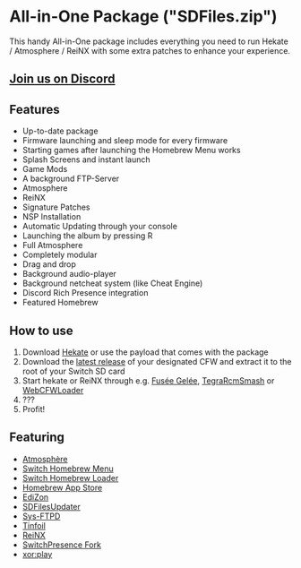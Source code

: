 All-in-One Package ("SDFiles.zip")
===========================

This handy All-in-One package includes everything you need to run Hekate / Atmosphere / ReiNX with some extra patches to enhance your experience.

## [Join us on Discord](https://discord.gg/qbRAuy7)

## Features
* Up-to-date package
* Firmware launching and sleep mode for every firmware
* Starting games after launching the Homebrew Menu works
* Splash Screens and instant launch
* Game Mods
* A background FTP-Server
* Atmosphere
* ReiNX
* Signature Patches
* NSP Installation
* Automatic Updating through your console
* Launching the album by pressing R
* Full Atmosphere
* Completely modular
* Drag and drop
* Background audio-player
* Background netcheat system (like Cheat Engine)
* Discord Rich Presence integration
* Featured Homebrew

## How to use
1. Download [Hekate](https://github.com/CTCaer/hekate/releases) or use the payload that comes with the package
2. Download the [latest release](https://github.com/tumGER/SDFilesSwitch/releases) of your designated CFW and extract it to the root of your Switch SD card
3. Start hekate or ReiNX through e.g. [Fusée Gelée](https://github.com/reswitched/fusee-launcher), [TegraRcmSmash](https://switchtools.sshnuke.net/) or [WebCFWLoader](https://elijahzawesome.github.io/web-cfw-loader/)
4. ???
5. Profit!

## Featuring
* [Atmosphère](https://github.com/Atmosphere-NX/Atmosphere)
* [Switch Homebrew Menu](https://github.com/switchbrew/nx-hbmenu)
* [Switch Homebrew Loader](https://github.com/switchbrew/nx-hbloader)
* [Homebrew App Store](https://github.com/vgmoose/hb-appstore)
* [EdiZon](https://github.com/thomasnet-mc/EdiZon)
* [SDFilesUpdater](https://github.com/StevenMattera/SDFilesUpdater)
* [Sys-FTPD](https://github.com/jakibaki/sys-ftpd)
* [Tinfoil](https://github.com/Adubbz/Tinfoil)
* [ReiNX](https://github.com/Reisyukaku/ReiNX)
* [SwitchPresence Fork](https://github.com/SunTheCourier/SwitchPresence)
* [xor:play](https://github.com/XorTroll/ModuleMania/tree/master/xor.play)

